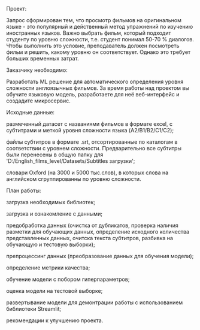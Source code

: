 Проект:

Запрос сформирован тем, что просмотр фильмов на оригинальном языке - это популярный и действенный метод упражнений по изучению иностранных языков. Важно выбрать фильм, который подходит студенту по уровню сложности, т.е. студент понимал 50-70 % диалогов. Чтобы выполнить это условие, преподаватель должен посмотреть фильм и решить, какому уровню он соответствует. Однако это требует больших временных затрат.

Заказчику необходимо:

Разработать ML решение для автоматического определения уровня сложности англоязычных фильмов. За время работы над проектом вы обучите языковую модель, разработаете для неё веб-интерфейс и создадите микросервис.

Исходные данные:

размеченный датасет с названиями фильмов в формате excel, c субтитрами и меткой уровня сложности языка (A2/B1/B2/C1/C2);

файлы субтитров в формате .srt, отсортированные по каталогам в соответствии с уровнем сложности. Предварительно все субтитры были перенесены в общую папку для 'D:/English_films_level/Datasets/Subtitles загрузки';

словари Oxford (на 3000 и 5000 тыс.слов), в которых слова на английском сгруппированны по уровню сложности.

План работы:

загрузка необходимых библиотек;

загрузка и ознакомление с данными;

предобработка данных (очистка от дубликатов, проверка наличия разметки для обучающих данных, определение исходного количества представленных данных, очитска текста субтитров, разбивка на обучающую и тестовую выборки);

препроцессинг данных (преобразование данных для обучения модели);

определение метрики качества;

обучение модели с побором гиперпараметров;

оценка модели на тестовой выборке;

развертывание модели для демонтрации работы с использованием библиотеки Streamlit;

рекомендации к улучшению проекта.
